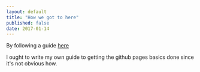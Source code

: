 ```yaml
---
layout: default
title: "How we got to here"
published: false
date: 2017-01-14
---
```

By following a guide [here](http://jmcglone.com/guides/github-pages/)

I ought to write my own guide to getting the github pages basics done since it's not obvious how.
